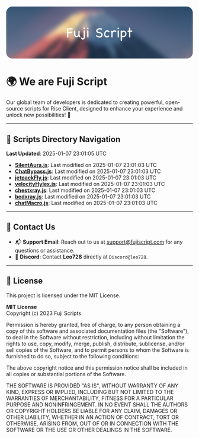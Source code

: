 ![Banner](.github/b.webp)

# 🌍 **We are Fuji Script**

Our global team of developers is dedicated to creating powerful, open-source scripts for Rise Client, designed to enhance your experience and unlock new possibilities! 🌟

---
<!-- SCRIPTS_NAVIGATION_START -->
## 📂 **Scripts Directory Navigation**

**Last Updated**: 2025-01-07 23:01:05 UTC

- **[SilentAura.js](scripts/SilentAura.js)**: Last modified on 2025-01-07 23:01:03 UTC
- **[ChatBypass.js](scripts/ChatBypass.js)**: Last modified on 2025-01-07 23:01:03 UTC
- **[jetpackFly.js](scripts/jetpackFly.js)**: Last modified on 2025-01-07 23:01:03 UTC
- **[velocityHylex.js](scripts/velocityHylex.js)**: Last modified on 2025-01-07 23:01:03 UTC
- **[chestxray.js](scripts/chestxray.js)**: Last modified on 2025-01-07 23:01:03 UTC
- **[bedxray.js](scripts/bedxray.js)**: Last modified on 2025-01-07 23:01:03 UTC
- **[chatMacro.js](scripts/chatMacro.js)**: Last modified on 2025-01-07 23:01:03 UTC

<!-- SCRIPTS_NAVIGATION_END -->

---

## 💬 **Contact Us**  
- 📬 **Support Email**: Reach out to us at [support@fujiscript.com](mailto:support@fujiscript.com) for any questions or assistance.  
- 💬 **Discord**: Contact **Leo728** directly at `Discord@leo728`.

---

## 📜 **License**

This project is licensed under the MIT License.  

**MIT License**  
Copyright (c) 2023 Fuji Scripts  

Permission is hereby granted, free of charge, to any person obtaining a copy of this software and associated documentation files (the "Software"), to deal in the Software without restriction, including without limitation the rights to use, copy, modify, merge, publish, distribute, sublicense, and/or sell copies of the Software, and to permit persons to whom the Software is furnished to do so, subject to the following conditions:  

The above copyright notice and this permission notice shall be included in all copies or substantial portions of the Software.  

THE SOFTWARE IS PROVIDED "AS IS", WITHOUT WARRANTY OF ANY KIND, EXPRESS OR IMPLIED, INCLUDING BUT NOT LIMITED TO THE WARRANTIES OF MERCHANTABILITY, FITNESS FOR A PARTICULAR PURPOSE AND NONINFRINGEMENT. IN NO EVENT SHALL THE AUTHORS OR COPYRIGHT HOLDERS BE LIABLE FOR ANY CLAIM, DAMAGES OR OTHER LIABILITY, WHETHER IN AN ACTION OF CONTRACT, TORT OR OTHERWISE, ARISING FROM, OUT OF OR IN CONNECTION WITH THE SOFTWARE OR THE USE OR OTHER DEALINGS IN THE SOFTWARE.  
